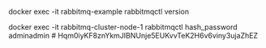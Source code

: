 docker exec -it rabbitmq-example rabbitmqctl version

docker exec -it rabbitmq-cluster-node-1 rabbitmqctl hash_password adminadmin # Hqm0iyKF8znYkmJIBNUnje5EUKvvTeK2H6v6viny3ujaZhEZ
